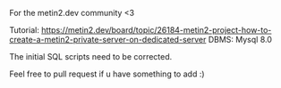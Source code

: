 For the metin2.dev community <3


Tutorial: https://metin2.dev/board/topic/26184-metin2-project-how-to-create-a-metin2-private-server-on-dedicated-server
DBMS: Mysql 8.0

The initial SQL scripts need to be corrected.

Feel free to pull request if u have something to add :)
